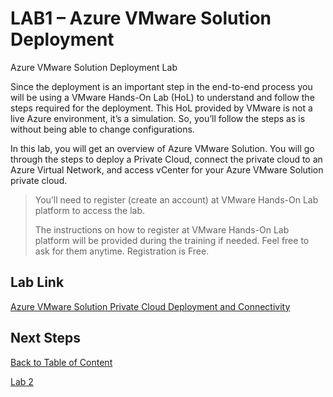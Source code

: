 # LAB1 – Azure VMware Solution Deployment

Azure VMware Solution Deployment Lab

Since the deployment is an important step in the end-to-end process you will be
using a VMware Hands-On Lab (HoL) to understand and follow the steps required
for the deployment. This HoL provided by VMware is not a live Azure environment,
it’s a simulation. So, you’ll follow the steps as is without being able to
change configurations.

In this lab, you will get an overview of Azure VMware Solution. You will go
through the steps to deploy a Private Cloud, connect the private cloud to an
Azure Virtual Network, and access vCenter for your Azure VMware Solution private
cloud.

> You’ll need to register (create an account) at VMware Hands-On Lab platform
> to access the lab.  
>  
> The instructions on how to register at VMware Hands-On Lab platform will be
> provided during the training if needed. Feel free to ask for them anytime.
> Registration is Free.

## Lab Link

 [Azure VMware Solution Private Cloud Deployment and Connectivity](http://labs.hol.vmware.com/HOL/catalogs/lab/9051)

## Next Steps

[Back to Table of Content](toc.md#table-of-contents)

[Lab 2](lab-2.md)
